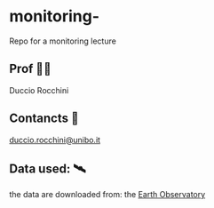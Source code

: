 # monitoring-
Repo for a monitoring lecture

## Prof 👨‍🏫
Duccio Rocchini

## Contancts 📧
duccio.rocchini@unibo.it

## Data used: 🛰️
the data are downloaded from: the [Earth Observatory](https://earthobservatory.nasa.gov/)

